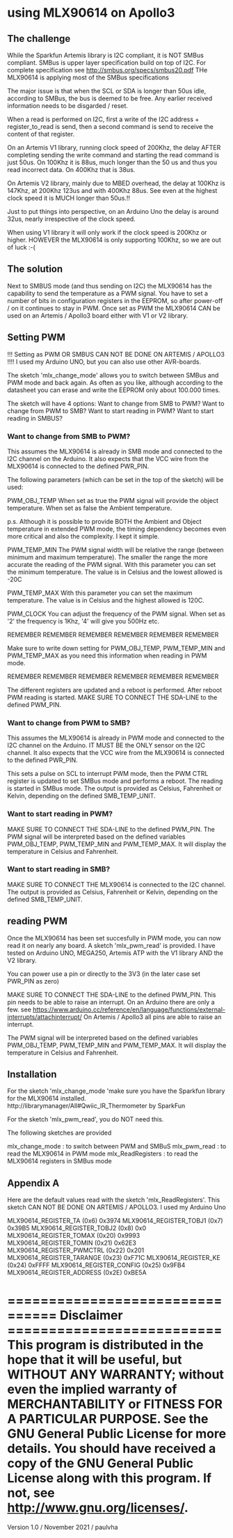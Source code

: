 
# using MLX90614 on Apollo3

## The challenge

While the Sparkfun Artemis library is I2C compliant, it is NOT SMBus compliant.
SMBus is upper layer specification build on top of I2C.
For complete specification see http://smbus.org/specs/smbus20.pdf
THe MLX90614 is applying most of the SMBus specifications

The major issue is that when the SCL or SDA is longer than 50us idle,
according to SMBus, the bus is deemed to be free. Any earlier received
information needs to be disgarded / reset.

When a read is performed on I2C, first a write of the I2C address +
register_to_read is send, then a second command is send to receive
the content of that register.

On an Artemis V1 library, running clock speed of 200Khz, the delay
AFTER completing sending the write command and starting the read command
is just 50us. On 100Khz it is 88us, much longer than the 50 us and thus
you read incorrect data. On 400Khz that is 38us.

On Artemis V2 library, mainly due to MBED overhead, the delay at
100Khz is 147Khz, at 200Khz 123us and with 400Khz 88us.
See even at the highest clock speed it is MUCH longer than 50us.!!

Just to put things into perspective, on an Arduino Uno the delay is
around 32us, nearly irrespective of the clock speed.

When using V1 library it will only work if the clock speed is 200Khz or higher.
HOWEVER the MLX90614 is only supporting 100Khz, so we are out of luck :-(

## The solution

Next to SMBUS mode (and thus sending on I2C) the MLX90614 has the capability
to send the temperature as a PWM signal. You have to set a number of bits
in configuration registers in the EEPROM, so after power-off / on it
continues to stay in PWM. Once set as PWM the MLX90614 CAN be used on
an Artemis / Apollo3 board either with V1 or V2 library.

## Setting PWM

!!! Setting as PWM OR SMBUS CAN NOT BE DONE ON ARTEMIS / APOLLO3 !!!!
I used my Arduino UNO, but you can also use other AVR-boards.

The sketch 'mlx_change_mode' allows you to switch between SMBus and PWM mode
and back again. As often as you like, although according to the
datasheet you can erase and write the EEPROM only about 100.000 times.

The sketch will have 4 options:
Want to change from SMB to PWM?
Want to change from PWM to SMB?
Want to start reading in PWM?
Want to start reading in SMBUS?

### Want to change from SMB to PWM?

This assumes the MLX90614 is already in SMB mode and connected to the
I2C channel on the Arduino. It also expects that the VCC wire from the
MLX90614 is connected to the defined PWR_PIN.

The following parameters (which can be set in the top of the sketch)
will be used:

PWM_OBJ_TEMP
When set as true the PWM signal will provide the object temperature. When
set as false the Ambient temperature.

p.s. Although it is possible to provide BOTH the Ambient and Object
temperature in extended PWM mode, the timing  dependency becomes even
more critical and also the complexity. I kept it simple.

PWM_TEMP_MIN
The PWM signal width will be relative the range (between minimum and
maximum temperature). The smaller the range the more accurate the
reading of the PWM signal. With this parameter you can set the minimum
temperature. The value is in Celsius and the lowest allowed is -20C

PWM_TEMP_MAX
With this parameter you can set the maximum temperature. The value is
in Celsius and the highest allowed is 120C.

PWM_CLOCK
You can adjust the frequency of the PWM signal. When set as '2' the
frequency is 1Khz, '4' will give you 500Hz etc.

REMEMBER REMEMBER REMEMBER REMEMBER REMEMBER REMEMBER

Make sure to write down setting for PWM_OBJ_TEMP, PWM_TEMP_MIN and
PWM_TEMP_MAX as you need this information when reading in PWM mode.

REMEMBER REMEMBER REMEMBER REMEMBER REMEMBER REMEMBER

The different registers are updated and a reboot is performed. After
reboot PWM reading is started. MAKE SURE TO CONNECT THE SDA-LINE to
the defined PWM_PIN.

### Want to change from PWM to SMB?

This assumes the MLX90614 is already in PWM mode and connected to the
I2C channel on the Arduino. IT MUST BE the ONLY sensor on the I2C
channel. It also expects that the VCC wire from the MLX90614 is
connected to the defined PWR_PIN.

This sets a pulse on SCL to interrupt PWM mode, then the PWM CTRL
register is updated to set SMBus mode and performs a reboot. The reading
is started in SMBus mode.
The output is provided as Celsius, Fahrenheit or Kelvin, depending on
the defined SMB_TEMP_UNIT.

### Want to start reading in PWM?

MAKE SURE TO CONNECT THE SDA-LINE to the defined PWM_PIN.
The PWM signal will be interpreted based on the defined variables
PWM_OBJ_TEMP, PWM_TEMP_MIN and PWM_TEMP_MAX. It will display the
temperature in Celsius and Fahrenheit.

### Want to start reading in SMB?

MAKE SURE TO CONNECT THE MLX90614 is connected to the I2C channel.
The output is provided as Celsius, Fahrenheit or Kelvin, depending on
the defined SMB_TEMP_UNIT.

## reading PWM

Once the MLX90614 has been set succesfully in PWM mode, you can now
read it on nearly any board. A sketch 'mlx_pwm_read' is provided.
I have tested on Arduino UNO, MEGA250, Artemis ATP with the V1 library
AND the V2 library.

You can power use a pin or directly to the 3V3 (in the later case set
PWR_PIN as zero)

MAKE SURE TO CONNECT THE SDA-LINE to the defined PWM_PIN. This pin
needs to be able to raise an interrupt. On an Arduino there are only a
few. see https://www.arduino.cc/reference/en/language/functions/external-interrupts/attachinterrupt/
On Artemis / Apollo3 all pins are able to raise an interrupt.

The PWM signal will be interpreted based on the defined variables
PWM_OBJ_TEMP, PWM_TEMP_MIN and PWM_TEMP_MAX. It will display the
temperature in Celsius and Fahrenheit.

## Installation
For the sketch 'mlx_change_mode 'make sure you have the Sparkfun library for the
MLX90614 installed. http://librarymanager/All#Qwiic_IR_Thermometer by SparkFun

For the sketch 'mlx_pwm_read', you do NOT need this.

The following sketches are provided

mlx_change_mode   : to switch between PWM and SMBuS
mlx_pwm_read      : to read the MLX90614 in PWM mode
mlx_ReadRegisters : to read the MLX90614 registers in SMBus mode

## Appendix A

Here are the default values read with the sketch 'mlx_ReadRegisters'.
This sketch CAN NOT BE DONE ON ARTEMIS / APOLLO3. I used my Arduino Uno

MLX90614_REGISTER_TA 		(0x6)	0x3974
MLX90614_REGISTER_TOBJ1 	(0x7)	0x39B5
MLX90614_REGISTER_TOBJ2 	(0x8)	0x0
MLX90614_REGISTER_TOMAX 	(0x20)	0x9993
MLX90614_REGISTER_TOMIN 	(0x21)	0x62E3
MLX90614_REGISTER_PWMCTRL 	(0x22)	0x201
MLX90614_REGISTER_TARANGE 	(0x23)	0xF71C
MLX90614_REGISTER_KE 		(0x24)	0xFFFF
MLX90614_REGISTER_CONFIG 	(0x25)	0x9FB4
MLX90614_REGISTER_ADDRESS 	(0x2E)	0xBE5A

================================ Disclaimer ==========================
 This program is distributed in the hope that it will be useful,
 but WITHOUT ANY WARRANTY; without even the implied warranty of
 MERCHANTABILITY or FITNESS FOR A PARTICULAR PURPOSE. See the
 GNU General Public License for more details.
 You should have received a copy of the GNU General Public License
 along with this program.  If not, see <http://www.gnu.org/licenses/>.
======================================================================

Version 1.0 / November 2021 / paulvha

